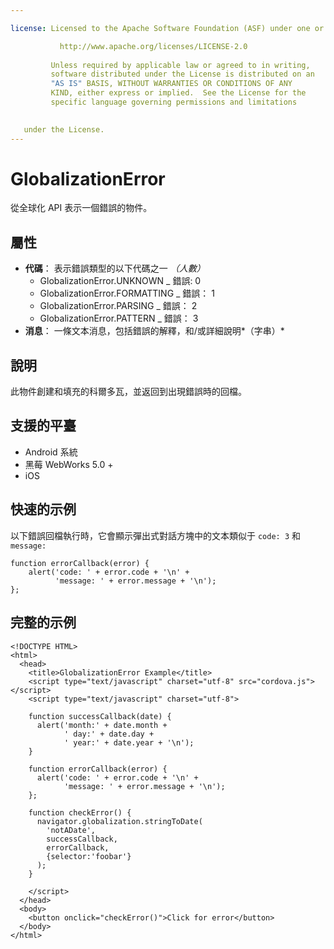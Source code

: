```yaml
---

license: Licensed to the Apache Software Foundation (ASF) under one or more contributor license agreements. See the NOTICE file distributed with this work for additional information regarding copyright ownership. The ASF licenses this file to you under the Apache License, Version 2.0 (the "License"); you may not use this file except in compliance with the License. You may obtain a copy of the License at

           http://www.apache.org/licenses/LICENSE-2.0
    
         Unless required by applicable law or agreed to in writing,
         software distributed under the License is distributed on an
         "AS IS" BASIS, WITHOUT WARRANTIES OR CONDITIONS OF ANY
         KIND, either express or implied.  See the License for the
         specific language governing permissions and limitations
    

   under the License.
---
```


# GlobalizationError

從全球化 API 表示一個錯誤的物件。

## 屬性

*   **代碼**： 表示錯誤類型的以下代碼之一 *（人數）* 
    *   GlobalizationError.UNKNOWN _ 錯誤: 0
    *   GlobalizationError.FORMATTING _ 錯誤： 1
    *   GlobalizationError.PARSING _ 錯誤： 2
    *   GlobalizationError.PATTERN _ 錯誤： 3
*   **消息**： 一條文本消息，包括錯誤的解釋，和/或詳細說明*（字串）*

## 說明

此物件創建和填充的科爾多瓦，並返回到出現錯誤時的回檔。

## 支援的平臺

*   Android 系統
*   黑莓 WebWorks 5.0 +
*   iOS

## 快速的示例

以下錯誤回檔執行時，它會顯示彈出式對話方塊中的文本類似于 `code: 3` 和`message:`

    function errorCallback(error) {
        alert('code: ' + error.code + '\n' +
              'message: ' + error.message + '\n');
    };
    

## 完整的示例

    <!DOCTYPE HTML>
    <html>
      <head>
        <title>GlobalizationError Example</title>
        <script type="text/javascript" charset="utf-8" src="cordova.js"></script>
        <script type="text/javascript" charset="utf-8">
    
        function successCallback(date) {
          alert('month:' + date.month +
                ' day:' + date.day +
                ' year:' + date.year + '\n');
        }
    
        function errorCallback(error) {
          alert('code: ' + error.code + '\n' +
                'message: ' + error.message + '\n');
        };
    
        function checkError() {
          navigator.globalization.stringToDate(
            'notADate',
            successCallback,
            errorCallback,
            {selector:'foobar'}
          );
        }
    
        </script>
      </head>
      <body>
        <button onclick="checkError()">Click for error</button>
      </body>
    </html>